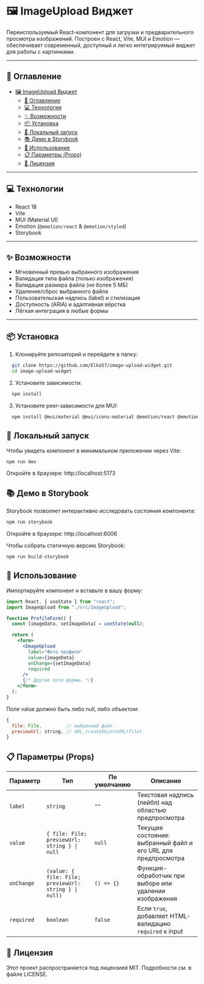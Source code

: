 # 🖼️ ImageUpload Виджет

Переиспользуемый React-компонент для загрузки и предварительного просмотра изображений. Построен с React, Vite, MUI и Emotion — обеспечивает современный, доступный и легко интегрируемый виджет для работы с картинками.

---

## 🚀 Оглавление

- [🖼️ ImageUpload Виджет](#️-imageupload-виджет)
  - [🚀 Оглавление](#-оглавление)
  - [💻 Технологии](#-технологии)
  - [✨ Возможности](#-возможности)
  - [📦 Установка](#-установка)
  - [🏃 Локальный запуск](#-локальный-запуск)
  - [📚 Демо в Storybook](#-демо-в-storybook)
  - [🔧 Использование](#-использование)
  - [📋 Параметры (Props)](#-параметры-props)
  - [📝 Лицензия](#-лицензия)

---

## 💻 Технологии

- React 18
- Vite
- MUI (Material UI)
- Emotion (`@emotion/react` & `@emotion/styled`)
- Storybook

---

## ✨ Возможности

- Мгновенный превью выбранного изображения
- Валидация типа файла (только изображения)
- Валидация размера файла (не более 5 МБ)
- Удаление/сброс выбранного файла
- Пользовательская надпись (label) и стилизация
- Доступность (ARIA) и адаптивная вёрстка
- Лёгкая интеграция в любые формы

---

## 📦 Установка

1. Клонируйте репозиторий и перейдите в папку:

```bash
  git clone https://github.com/Elka57/image-upload-widget.git
  cd image-upload-widget
```

2. Установите зависимости:

```bash
  npm install
```

3. Установите peer-зависимости для MUI:

```bash
  npm install @mui/material @mui/icons-material @emotion/react @emotion/styled
```

## 🏃 Локальный запуск

Чтобы увидеть компонент в минимальном приложении через Vite:

```bash
npm run dev
```

Откройте в браузере: http://localhost:5173

## 📚 Демо в Storybook

Storybook позволяет интерактивно исследовать состояния компонента:

```bash
npm run storybook
```

Откройте в браузере: http://localhost:6006

Чтобы собрать статичную версию Storybook:

```bash
npm run build-storybook
```

## 🔧 Использование

Импортируйте компонент и вставьте в вашу форму:

```jsx
import React, { useState } from "react";
import ImageUpload from "./src/ImageUpload";

function ProfileForm() {
  const [imageData, setImageData] = useState(null);

  return (
    <form>
      <ImageUpload
        label="Фото профиля"
        value={imageData}
        onChange={setImageData}
        required
      />
      {/* Другие поля формы… */}
    </form>
  );
}
```

Поле value должно быть либо null, либо объектом:

```js
{
  file: File,         // выбранный файл
  previewUrl: string, // URL.createObjectURL(file)
}
```

## 📋 Параметры (Props)

| Параметр   | Тип                                                     | По умолчанию    | Описание                                                   |
|------------|---------------------------------------------------------|-----------------|------------------------------------------------------------|
| `label`    | `string`                                                | `""`            | Текстовая надпись (лейбл) над областью предпросмотра       |
| `value`    | `{ file: File; previewUrl: string } \| null`            | `null`          | Текущее состояние: выбранный файл и его URL для предпросмотра |
| `onChange` | `(value: { file: File; previewUrl: string } \| null)`  | `() => {}`      | Функция-обработчик при выборе или удалении изображения     |
| `required` | `boolean`                                               | `false`         | Если `true`, добавляет HTML-валидацию `required` к input    |


## 📝 Лицензия

Этот проект распространяется под лицензией MIT. Подробности см. в файле LICENSE.


